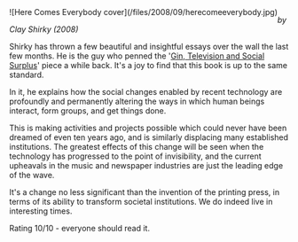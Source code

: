 <!--
.. title: Here Comes Everybody
.. slug: here-comes-everybody
.. date: 2008-09-16 17:58:57-05:00
.. tags: media,media,book,non-fiction,internet,culture
.. type: text
-->

<span style="float: left">
![Here Comes Everybody cover](/files/2008/09/herecomeeverybody.jpg)
</span>

*by Clay Shirky (2008)*

Shirky has thrown a few beautiful and insightful essays over the wall
the last few months. He is the guy who penned the '[Gin, Television and
Social
Surplus](http://www.herecomeseverybody.org/2008/04/looking-for-the-mouse.html)'
piece a while back. It's a joy to find that this book is up to the same
standard.

In it, he explains how the social changes enabled by recent technology
are profoundly and permanently altering the ways in which human beings
interact, form groups, and get things done.

This is making activities and projects possible which could never have
been dreamed of even ten years ago, and is similarly displacing many
established institutions. The greatest effects of this change will be
seen when the technology has progressed to the point of invisibility,
and the current upheavals in the music and newspaper industries are just
the leading edge of the wave.

It's a change no less significant than the invention of the printing
press, in terms of its ability to transform societal institutions. We do
indeed live in interesting times.

Rating 10/10 - everyone should read it.

<br style="clear: both" />
